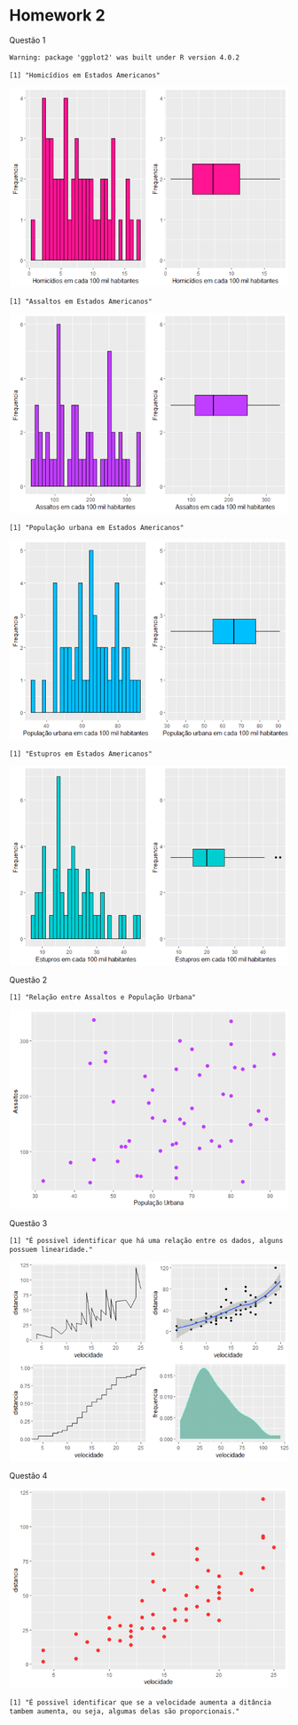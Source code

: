 Homework 2
================

Questão 1

    Warning: package 'ggplot2' was built under R version 4.0.2

    [1] "Homicídios em Estados Americanos"

![](Homework2_files/figure-gfm/histo-1.png)<!-- -->

    [1] "Assaltos em Estados Americanos"

![](Homework2_files/figure-gfm/histo-2.png)<!-- -->

    [1] "População urbana em Estados Americanos"

![](Homework2_files/figure-gfm/histo-3.png)<!-- -->

    [1] "Estupros em Estados Americanos"

![](Homework2_files/figure-gfm/histo-4.png)<!-- -->

Questão 2

    [1] "Relação entre Assaltos e População Urbana"

![](Homework2_files/figure-gfm/dispersao-1.png)<!-- -->

Questão 3

    [1] "É possivel identificar que há uma relação entre os dados, alguns possuem linearidade."

![](Homework2_files/figure-gfm/quest-1.png)<!-- -->

Questão 4

![](Homework2_files/figure-gfm/que-1.png)<!-- -->

    [1] "É possivel identificar que se a velocidade aumenta a ditância tambem aumenta, ou seja, algumas delas são proporcionais."

